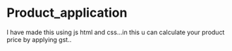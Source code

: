 # Product_application
I have made this using js html and css...in this u can calculate your product price by applying gst..

